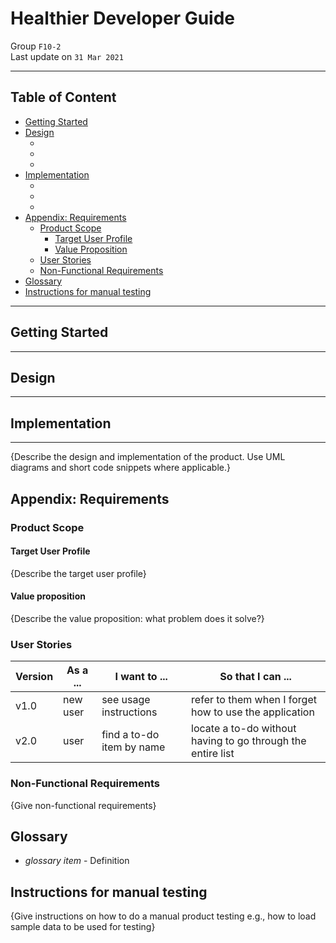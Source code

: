 # Healthier Developer Guide

Group `F10-2`  
Last update on `31 Mar 2021`

---

## Table of Content

- [Getting Started](#getting-started)
- [Design](#design)
    - []()
    - []()
    - []()
- [Implementation](#implementation)
    - []()
    - []()
    - []()
- [Appendix: Requirements](#appendix-requirements)
    - [Product Scope](#product-scope)
        - [Target User Profile](#target-user-profile)
        - [Value Proposition](#value-proposition)
    - [User Stories](#user-stories)
    - [Non-Functional Requirements](#non-functional-requirements)
- [Glossary](#glossary)
- [Instructions for manual testing](#instructions-for-manual-testing)

---

## Getting Started

---

## Design

---

## Implementation

---
{Describe the design and implementation of the product. Use UML diagrams and short code snippets where applicable.}

## Appendix: Requirements

### Product Scope

#### Target User Profile

{Describe the target user profile}

#### Value proposition

{Describe the value proposition: what problem does it solve?}

### User Stories

|Version| As a ... | I want to ... | So that I can ...|
|--------|----------|---------------|------------------|
|v1.0|new user|see usage instructions|refer to them when I forget how to use the application|
|v2.0|user|find a to-do item by name|locate a to-do without having to go through the entire list|

### Non-Functional Requirements

{Give non-functional requirements}

## Glossary

* *glossary item* - Definition

## Instructions for manual testing

{Give instructions on how to do a manual product testing e.g., how to load sample data to be used for testing}
